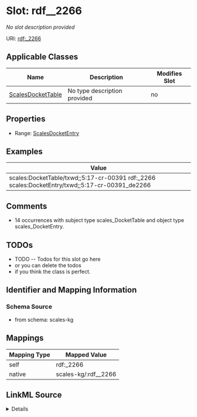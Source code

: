 

# Slot: rdf__2266


_No slot description provided_





URI: [rdf:_2266](http://www.w3.org/1999/02/22-rdf-syntax-ns#_2266)



<!-- no inheritance hierarchy -->





## Applicable Classes

| Name | Description | Modifies Slot |
| --- | --- | --- |
| [ScalesDocketTable](../classes/ScalesDocketTable.md) | No type description provided |  no  |







## Properties

* Range: [ScalesDocketEntry](../classes/ScalesDocketEntry.md)






## Examples

| Value |
| --- |
| scales:DocketTable/txwd;;5:17-cr-00391 rdf:_2266 scales:DocketEntry/txwd;;5:17-cr-00391_de2266 |

## Comments

* 14 occurrences with subject type scales_DocketTable and object type scales_DocketEntry.

## TODOs

* TODO -- Todos for this slot go here
* or you can delete the todos
* if you think the class is perfect.

## Identifier and Mapping Information







### Schema Source


* from schema: scales-kg




## Mappings

| Mapping Type | Mapped Value |
| ---  | ---  |
| self | rdf:_2266 |
| native | scales-kg/:rdf__2266 |




## LinkML Source

<details>
```yaml
name: rdf__2266
description: No slot description provided
todos:
- TODO -- Todos for this slot go here
- or you can delete the todos
- if you think the class is perfect.
comments:
- 14 occurrences with subject type scales_DocketTable and object type scales_DocketEntry.
examples:
- value: scales:DocketTable/txwd;;5:17-cr-00391 rdf:_2266 scales:DocketEntry/txwd;;5:17-cr-00391_de2266
from_schema: scales-kg
rank: 1000
slot_uri: rdf:_2266
alias: rdf__2266
domain_of:
- scales_DocketTable
range: scales_DocketEntry

```
</details>
